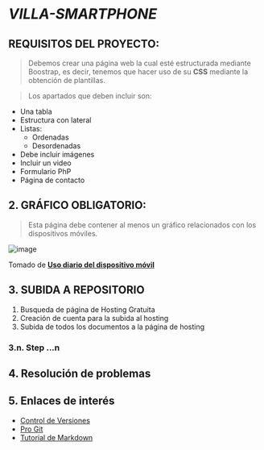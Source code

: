 # *VILLA-SMARTPHONE*

## REQUISITOS DEL PROYECTO:
> Debemos crear una página web la cual esté estructurada mediante Boostrap, es decir, tenemos que hacer uso de su **CSS** mediante la obtención de plantillas.

> Los apartados que deben incluir son:

* Una tabla
* Estructura con lateral
* Listas: 
  	* Ordenadas
  	* Desordenadas
* Debe incluir imágenes
* Incluir un video
* Formulario PhP
* Página de contacto



## 2. GRÁFICO OBLIGATORIO:

> Esta página debe contener al menos un gráfico relacionados con los dispositivos móviles.

![image](http://cdn.statcdn.com/Infographic/images/normal/9576.jpeg)

   Tomado de [**Uso diario del dispositivo móvil**](https://es.statista.com/grafico/9576/la-adiccion-al-movil-crece-en-todo-el-mundo/)
   


## 3. SUBIDA A REPOSITORIO

1. Busqueda de página de Hosting Gratuita
2. Creación de cuenta para la subida al hosting
3. Subida de todos los documentos a la página de hosting




### 3.n. Step ...n


## 4. Resolución de problemas



## 5. Enlaces de interés

* [Control de Versiones](https://en.wikipedia.org/wiki/Version_control)
* [Pro Git](https://git-scm.com/book/en/v2)
* [Tutorial de Markdown](https://www.markdowntutorial.com/)

